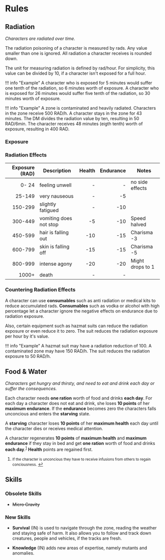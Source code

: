 # Rules

## Radiation

*Characters are radiated over time.*

The radiation poisoning of a character is measured by rads. Any value smaller
than one is ignored. All radiation a character receives is rounded down.

The unit for measuring radiation is defined by rad/hour. For simplicity, this
value can be divided by 10, if a character isn't exposed for a full hour. 

!!! info "Example"
    A character who is exposed for 5 minutes would suffer one tenth of the
    radiation, so 6 minutes worth of exposure. A character who is exposed for 26
    minutes would suffer five tenth of the radiation, so 30 minutes worth of
    exposure.

!!! info "Example"
    A zone is contaminated and heavily radiated. Characters in the zone receive
    500 RAD/h. A character stays in the zone for 43 minutes. The DM divides the
    radiation value by ten, resulting in 50 RAD/6min. The character receives 48
    minutes (eigth tenth) worth of exposure, resulting in 400 RAD.

### Exposure

### Radiation Effects

| Exposure (RAD) | Description            | Health | Endurance | Notes            |
| -------------: | ---------------------- | -----: | --------: | ---------------- |
|          0- 24 | feeling unwell         |      - |         - | no side effects  |
|         25-149 | very nauseous          |      - |        -5 |                  |
|        150-299 | slightly fatigued      |      - |       -10 |                  |
|        300-449 | vomiting does not stop |     -5 |       -10 | Speed halved     |
|        450-599 | hair is falling out    |    -10 |       -15 | Charisma -3      |
|        600-799 | skin is falling off    |    -15 |       -15 | Charisma -5      |
|        800-999 | intense agony          |    -20 |       -20 | Might drops to 1 |
|          1000+ | death                  |      - |         - |                  |

### Countering Radiation Effects

A character can use **consumables** such as anti radiation or medical kits to
reduce accumulated rads. **Consumables** such as vodka or alcohol with high
percentage let a character ignore the negative effects on endurance due to
radiation exposure.

Also, certain equipment such as hazmat suits can reduce the radiation exposure
or even reduce it to zero. The suit reduces the radiation exposure per hour by
it's value.

!!! info "Example" 
    A hazmat suit may have a radiation reduction of 100. A contaminated zone may
    have 150 RAD/h. The suit reduces the radiation exposure to 50 RAD/h.

## Food & Water

*Characters get hungry and thirsty, and need to eat and drink each day or suffer
the consequences.*

Each character needs **one ration** worth of food and drinks **each day**. For
each day a character does not eat and drink, she loses **10 points** of her
**maximum endurance**. If the **endurance** becomes zero the characters falls
unconcious and enters the **starving** state. 

A **starving** character loses **10 points** of her **maximum health**  each day
until the character dies or receives medical attention.

A character regenerates **10 points** of **maximum health** and **maximum
endurance** if they stay in bed and get **one ration** worth of food and drinks
**each day**.<sup id="a1">[1](#f1)</sup> **Health** points are regained first. 

1. <small id="f1">If the character is unconcious they have to receive infusions
   from others to regain conciousness.</small> [↩](#a1)

## Skills

### Obsolete Skills

* ~~Micro Gravity~~ 

### New Skills

* **Survival** (IN) is used to navigate through the zone, reading the weather
  and staying safe of harm.  It also allows you to follow and track down
  creatures, people and vehicles, if the tracks are fresh.

* **Knowledge** (IN) adds new areas of expertise, namely mutants and anomalies.
